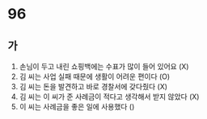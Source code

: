 # 96
## 가
1. 손님이 두고 내린 쇼핑백에는 수표가 많이 들어 있어요 (X)
2. 김 씨는 사업 실패 때문에 생활이 어려운 편이다 (O)
3. 김 씨는 돈을 발견하고 바로 경찰서에 갖다줬다 (X)
4. 김 씨는 이 씨가 준 사례금이 적다고 생각해서 받지 않았다 (X)
5. 이 씨는 사례금을 좋은 일에 사용했다 ()